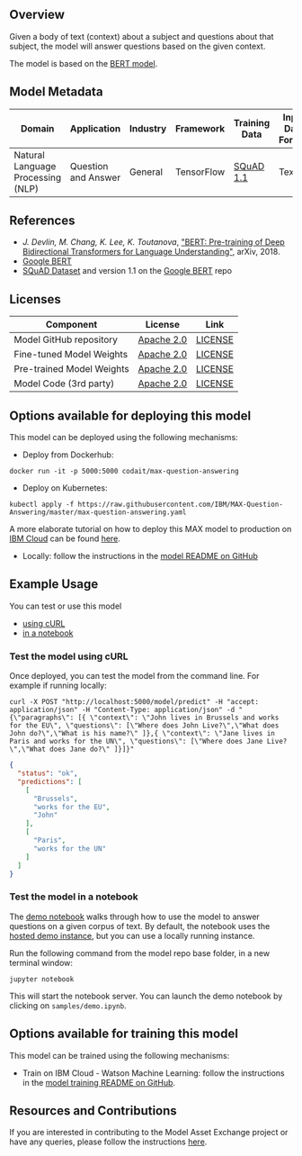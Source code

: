 ## Overview

Given a body of text (context) about a subject and questions about that subject, the model will answer questions based on the given context.

The model is based on the [BERT model](https://github.com/google-research/bert).

## Model Metadata

| Domain | Application | Industry  | Framework | Training Data | Input Data Format |
| ------------- | --------  | -------- | --------- | --------- | -------------- |
| Natural Language Processing (NLP) | Question and Answer | General | TensorFlow | [SQuAD 1.1](https://rajpurkar.github.io/SQuAD-explorer/) | Text |

## References

* _J. Devlin, M. Chang, K. Lee, K. Toutanova_, ["BERT: Pre-training of Deep Bidirectional Transformers for Language Understanding"](https://arxiv.org/abs/1810.04805), arXiv, 2018.
* [Google BERT](https://github.com/google-research/bert)
* [SQuAD Dataset](https://rajpurkar.github.io/SQuAD-explorer/) and version 1.1 on the [Google BERT](https://github.com/google-research/bert) repo

## Licenses

| Component | License | Link  |
| ------------- | --------  | -------- |
| Model GitHub repository | [Apache 2.0](https://www.apache.org/licenses/LICENSE-2.0) | [LICENSE](https://github.com/IBM/MAX-Question-Answering/blob/master/LICENSE) |
| Fine-tuned Model Weights |  [Apache 2.0](https://www.apache.org/licenses/LICENSE-2.0) | [LICENSE](https://github.com/IBM/MAX-Question-Answering/blob/master/LICENSE)
| Pre-trained Model Weights |  [Apache 2.0](https://www.apache.org/licenses/LICENSE-2.0) | [LICENSE](https://github.com/google-research/bert/blob/master/LICENSE)
| Model Code (3rd party) | [Apache 2.0](https://www.apache.org/licenses/LICENSE-2.0) | [LICENSE](https://github.com/google-research/bert/blob/master/LICENSE) |

## Options available for deploying this model

This model can be deployed using the following mechanisms:

* Deploy from Dockerhub:

```
docker run -it -p 5000:5000 codait/max-question-answering
```

* Deploy on Kubernetes:

```
kubectl apply -f https://raw.githubusercontent.com/IBM/MAX-Question-Answering/master/max-question-answering.yaml
```

A more elaborate tutorial on how to deploy this MAX model to production on [IBM Cloud](https://ibm.biz/Bdz2XM) can be found [here](http://ibm.biz/max-to-ibm-cloud-tutorial).

* Locally: follow the instructions in the [model README on GitHub](https://github.com/IBM/MAX-Question-Answering#run-locally)

## Example Usage

You can test or use this model

* [using cURL](#test-the-model-using-curl)
* [in a notebook](#test-the-model-in-a-notebook)

### Test the model using cURL

Once deployed, you can test the model from the command line. For example if running locally:

```shell
curl -X POST "http://localhost:5000/model/predict" -H "accept: application/json" -H "Content-Type: application/json" -d "{\"paragraphs\": [{ \"context\": \"John lives in Brussels and works for the EU\", \"questions\": [\"Where does John Live?\",\"What does John do?\",\"What is his name?\" ]},{ \"context\": \"Jane lives in Paris and works for the UN\", \"questions\": [\"Where does Jane Live?\",\"What does Jane do?\" ]}]}"
```

```json
{
  "status": "ok",
  "predictions": [
    [
      "Brussels",
      "works for the EU",
      "John"
    ],
    [
      "Paris",
      "works for the UN"
    ]
  ]
}
```

### Test the model in a notebook

The [demo notebook]([https://github.com/IBM/MAX-Question-Answering/samples/demo.ipynb]) walks through how to use the
model to answer questions on a given corpus of text. By default, the notebook uses the
[hosted demo instance](http://max-question-answering.codait-prod-41208c73af8fca213512856c7a09db52-0000.us-east.containers.appdomain.cloud),
but you can use a locally running instance.

Run the following command from the model repo base folder, in a new terminal window:

```
jupyter notebook
```

This will start the notebook server. You can launch the demo notebook by clicking on `samples/demo.ipynb`.

## Options available for training this model

This model can be trained using the following mechanisms:

* Train on IBM Cloud - Watson Machine Learning: follow the instructions in the [model training README on GitHub](https://github.com/IBM/MAX-Question-Answering/tree/master/training).

## Resources and Contributions

If you are interested in contributing to the Model Asset Exchange project or have any queries, please follow the instructions [here](https://github.com/CODAIT/max-central-repo).
